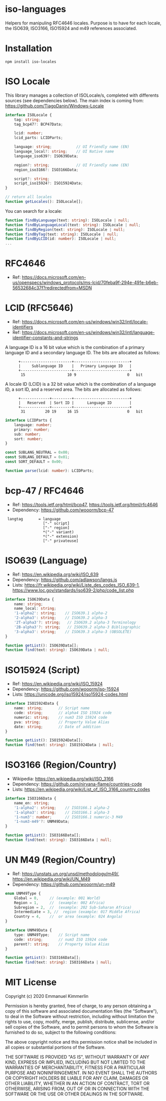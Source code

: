 # iso-languages
Helpers for manipuling RFC4646 locales.
Purpose is to have for each locale, the ISO639, ISO3166, ISO15924 and m49 references associated.

# Installation
```Batchfile
npm install iso-locales
```

# ISO Locale
This library manages a collection of ISOLocale/s, completed with differents sources (see dependencies below).
The main index is coming from:
https://github.com/TiagoDanin/Windows-Locale


```ts
interface ISOLocale {
    tag: string;
    tag_bcp47?: BCP47Data;

    lcid: number;
    lcid_parts: LCIDParts;

    language: string;           // UI Friendly name (EN)
    language_local?: string;    // UI Native name
    language_iso639?: ISO639Data;

    region?: string;            // UI Friendly name (EN)
    region_iso3166?: ISO3166Data;

    script?: string;
    script_iso15924?: ISO15924Data;
}

// return all locales
function getLocales(): ISOLocale[];
```

You can search for a locale:

```ts
function findByLanguage(text: string): ISOLocale | null;
function findByLanguageLocal(text: string): ISOLocale | null;
function findByRegion(text: string): ISOLocale | null;
function findByTag(text: string): ISOLocale | null;
function findByLCID(id: number): ISOLocale | null;
...
```

# RFC4646
* Ref: https://docs.microsoft.com/en-us/openspecs/windows_protocols/ms-lcid/70feba9f-294e-491e-b6eb-56532684c37f?redirectedfrom=MSDN


# LCID (RFC5646)
* Ref: https://docs.microsoft.com/en-us/windows/win32/intl/locale-identifiers
* Ref: https://docs.microsoft.com/en-us/windows/win32/intl/language-identifier-constants-and-strings

A language ID is a 16 bit value which is the combination of a
primary language ID and a secondary language ID.
The bits are allocated as follows:
```
      +-----------------------+-------------------------+
      |     Sublanguage ID    |   Primary Language ID   |
      +-----------------------+-------------------------+
       15                   10 9                       0   bit
```

A locale ID (LCID) is a 32 bit value which is the combination of a
language ID, a sort ID, and a reserved area.
The bits are allocated as follows:
```
      +-------------+---------+-------------------------+
      |   Reserved  | Sort ID |      Language ID        |
      +-------------+---------+-------------------------+
       31         20 19     16 15                      0   bit
```

```ts
interface LCIDParts {
    language: number;
    primary: number;
    sub: number;
    sort: number;
}

const SUBLANG_NEUTRAL = 0x00;
const SUBLANG_DEFAULT = 0x01;
const SORT_DEFAULT = 0x00;

function parse(lcid: number): LCIDParts;
```

# bcp-47 / RFC4646
* Ref: https://tools.ietf.org/html/bcp47, https://tools.ietf.org/html/rfc4646
* Dependency: https://github.com/wooorm/bcp-47

```
 langtag       = language
                 ["-" script]
                 ["-" region]
                 *("-" variant)
                 *("-" extension)
                 ["-" privateuse]
```

# ISO639 (Language)
* Ref: https://en.wikipedia.org/wiki/ISO_639
* Dependency: https://github.com/adlawson/langs.js
* Lists: https://fr.wikipedia.org/wiki/Liste_des_codes_ISO_639-1, https://www.loc.gov/standards/iso639-2/php/code_list.php

```ts
interface ISO639Data {
    name: string;
    name_local: string;
    '1-alpha2': string;    // ISO639.1 alpha-2
    '2-alpha3': string;    // ISO639.2 alpha-3
    '2T-alpha3'?: string;   // ISO639.2 alpha-3 Terminology
    '2B-alpha3'?: string;   // ISO639.2 alpha-3 Bibliographic
    '3-alpha3': string;    // ISO639.3 alpha-3 (OBSOLETE)
}

function getList(): ISO639Data[];
function find(text: string): ISO639Data | null;

```

# ISO15924 (Script)
* Ref: https://en.wikipedia.org/wiki/ISO_15924
* Dependency: https://github.com/wooorm/iso-15924
* Lists: https://unicode.org/iso15924/iso15924-codes.html

```ts
interface ISO15924Data {
    name: string;       // Script name
    code: string;       // alpha4 ISO 15924 code
    numeric: string;    // num3 ISO 15924 code
    pva: string;        // Property Value Alias
    date: string;       // Date of addition
}

function getList(): ISO15924Data[];
function find(text: string): ISO15924Data | null;

```

# ISO3166 (Region/Country)
* Wikipedia: https://en.wikipedia.org/wiki/ISO_3166
* Dependency: https://github.com/nirvana-flame/countries-code
* Lists: https://en.wikipedia.org/wiki/List_of_ISO_3166_country_codes

```ts
interface ISO3166Data {
    name_en: string;
    '1-alpha2': string;    // ISO3166.1 alpha-2
    '1-alpha3': string;    // ISO3166.1 alpha-3
    '1-num3': number;      // ISO3166.1 numeric-3 M49
    '1-num3-m49'?: UNM49Data;
}

function getList(): ISO3166Data[];
function find(text: string): ISO3166Data | null;

```

# UN M49 (Region/Country)
* Ref: https://unstats.un.org/unsd/methodology/m49/, https://en.wikipedia.org/wiki/UN_M49
* Dependency: https://github.com/wooorm/un-m49

```ts
enum UNM49Type {
    Global = 0,     // (example: 001 World)
    Region = 1,     //  (example: 002 Africa)
    Subregion = 2,  //  (example: 202 Sub-Saharan Africa)
    Intermediate = 3, //  region (example: 017 Middle Africa)
    Country = 4,    //  or area (example: 024 Angola)
}

interface UNM49Data {
    type: UNM49Type;    // Script name
    code: string;       // num3 ISO 15924 code
    parent?: string;    // Property Value Alias
}

function getList(): ISO3166Data[];
function find(text: string): ISO3166Data | null;

```

# MIT License

Copyright (c) 2020 Emmanuel Kimmerlin

Permission is hereby granted, free of charge, to any person obtaining a copy of this software and associated documentation files (the "Software"), to deal in the Software without restriction, including without limitation the rights to use, copy, modify, merge, publish, distribute, sublicense, and/or sell copies of the Software, and to permit persons to whom the Software is furnished to do so, subject to the following conditions:

The above copyright notice and this permission notice shall be included in all copies or substantial portions of the Software.

THE SOFTWARE IS PROVIDED "AS IS", WITHOUT WARRANTY OF ANY KIND, EXPRESS OR IMPLIED, INCLUDING BUT NOT LIMITED TO THE WARRANTIES OF MERCHANTABILITY, FITNESS FOR A PARTICULAR PURPOSE AND NONINFRINGEMENT. IN NO EVENT SHALL THE AUTHORS OR COPYRIGHT HOLDERS BE LIABLE FOR ANY CLAIM, DAMAGES OR OTHER LIABILITY, WHETHER IN AN ACTION OF CONTRACT, TORT OR OTHERWISE, ARISING FROM, OUT OF OR IN CONNECTION WITH THE SOFTWARE OR THE USE OR OTHER DEALINGS IN THE SOFTWARE.
